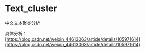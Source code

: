 # Text_cluster
中文文本聚类分析

具体分析：[https://blog.csdn.net/weixin_44613063/article/details/105971614](https://blog.csdn.net/weixin_44613063/article/details/105971614)
